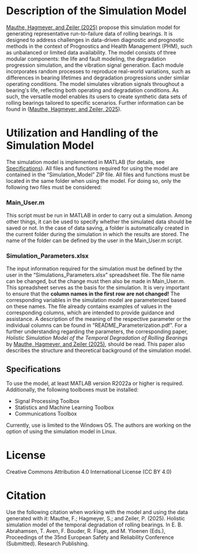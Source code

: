 # Description of the Simulation Model
[Mauthe, Hagmeyer, and Zeiler (2025)](#Citation) propose this simulation model for generating representative run-to-failure data of rolling bearings. It is designed to address challenges in data-driven diagnostic and prognostic methods in the context of Prognostics and Health Management (PHM), such as unbalanced or limited data availability. The model consists of three modular components: the life and fault modeling, the degradation progression simulation, and the vibration signal generation. Each module incorporates random processes to reproduce real-world variations, such as differences in bearing lifetimes and degradation progressions under similar operating conditions. The model simulates vibration signals throughout a bearing's life, reflecting both operating and degradation conditions. As such, the versatile model enables its users to create synthetic data sets of rolling bearings tailored to specific scenarios. Further information can be found in ([Mauthe, Hagmeyer, and Zeiler, 2025](#Citation)).

# Utilization and Handling of the Simulation Model
The simulation model is implemented in MATLAB (for details, see [Specifications](#Specifications)). All files and functions required for using the model are contained in the “Simulation_Model” ZIP file. All files and functions must be located in the same folder when using the model. For doing so, only the following two files must be considered:
### Main_User.m
This script must be run in MATLAB in order to carry out a simulation. Among other things, it can be used to specify whether the simulated data should be saved or not. In the case of data saving, a folder is automatically created in the current folder during the simulation in which the results are stored. The name of the folder can be defined by the user in the Main_User.m script.
### Simulation_Parameters.xlsx
The input information required for the simulation must be defined by the user in the “Simulations_Parameters.xlsx” spreadsheet file. The file name can be changed, but the change must then also be made in Main_User.m. This spreadsheet serves as the basis for the simulation. It is very important to ensure that the **column names in the first row are not changed!** The corresponding variables in the simulation model are parameterized based on these names. The file already contains examples of values in the corresponding columns, which are intended to provide guidance and assistance. A description of the meaning of the respective parameter or the individual columns can be found in “README_Parameterization.pdf”. For a further understanding regarding the parameters, the corresponding paper, _Holistic Simulation Model of the Temporal Degradation of Rolling Bearings_ by [Mauthe, Hagmeyer, and Zeiler (2025)](#Citation), should be read. This paper also describes the structure and theoretical background of the simulation model.

## Specifications
To use the model, at least MATLAB version R2022a or higher is required. Additionally, the following toolboxes must be installed:
+ Signal Processing Toolbox
+ Statistics and Machine Learning Toolbox
+ Communications Toolbox

Currently, use is limited to the Windows OS. The authors are working on the option of using the simulation model in Linux.

# License
Creative Commons Attribution 4.0 International License (CC BY 4.0)

# Citation
Use the following citation when working with the model and using the data generated with it: Mauthe, F.; Hagmeyer, S.; and Zeiler, P. (2025). Holistic simulation model of the temporal degradation of rolling bearings. In E. B. Abrahamsen, T. Aven, F. Bouder, R. Flage, and M. Yloenen (Eds.), Proceedings of the 35nd European Safety and Reliability Conference (Submitted). Research Publishing.
